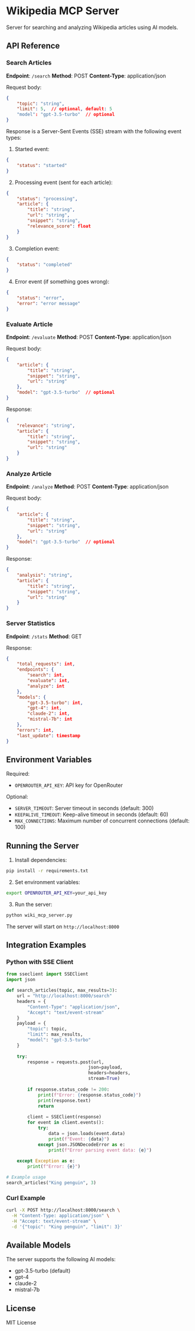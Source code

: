 # Wikipedia MCP Server

Server for searching and analyzing Wikipedia articles using AI models.

## API Reference

### Search Articles

**Endpoint**: `/search`
**Method**: POST
**Content-Type**: application/json

Request body:
```json
{
    "topic": "string",
    "limit": 5,  // optional, default: 5
    "model": "gpt-3.5-turbo"  // optional
}
```

Response is a Server-Sent Events (SSE) stream with the following event types:

1. Started event:
```json
{
    "status": "started"
}
```

2. Processing event (sent for each article):
```json
{
    "status": "processing",
    "article": {
        "title": "string",
        "url": "string",
        "snippet": "string",
        "relevance_score": float
    }
}
```

3. Completion event:
```json
{
    "status": "completed"
}
```

4. Error event (if something goes wrong):
```json
{
    "status": "error",
    "error": "error message"
}
```

### Evaluate Article

**Endpoint**: `/evaluate`
**Method**: POST
**Content-Type**: application/json

Request body:
```json
{
    "article": {
        "title": "string",
        "snippet": "string",
        "url": "string"
    },
    "model": "gpt-3.5-turbo"  // optional
}
```

Response:
```json
{
    "relevance": "string",
    "article": {
        "title": "string",
        "snippet": "string",
        "url": "string"
    }
}
```

### Analyze Article

**Endpoint**: `/analyze`
**Method**: POST
**Content-Type**: application/json

Request body:
```json
{
    "article": {
        "title": "string",
        "snippet": "string",
        "url": "string"
    },
    "model": "gpt-3.5-turbo"  // optional
}
```

Response:
```json
{
    "analysis": "string",
    "article": {
        "title": "string",
        "snippet": "string",
        "url": "string"
    }
}
```

### Server Statistics

**Endpoint**: `/stats`
**Method**: GET

Response:
```json
{
    "total_requests": int,
    "endpoints": {
        "search": int,
        "evaluate": int,
        "analyze": int
    },
    "models": {
        "gpt-3.5-turbo": int,
        "gpt-4": int,
        "claude-2": int,
        "mistral-7b": int
    },
    "errors": int,
    "last_update": timestamp
}
```

## Environment Variables

Required:
- `OPENROUTER_API_KEY`: API key for OpenRouter

Optional:
- `SERVER_TIMEOUT`: Server timeout in seconds (default: 300)
- `KEEPALIVE_TIMEOUT`: Keep-alive timeout in seconds (default: 60)
- `MAX_CONNECTIONS`: Maximum number of concurrent connections (default: 100)

## Running the Server

1. Install dependencies:
```bash
pip install -r requirements.txt
```

2. Set environment variables:
```bash
export OPENROUTER_API_KEY=your_api_key
```

3. Run the server:
```bash
python wiki_mcp_server.py
```

The server will start on `http://localhost:8000`

## Integration Examples

### Python with SSE Client

```python
from sseclient import SSEClient
import json

def search_articles(topic, max_results=3):
    url = "http://localhost:8000/search"
    headers = {
        "Content-Type": "application/json",
        "Accept": "text/event-stream"
    }
    payload = {
        "topic": topic,
        "limit": max_results,
        "model": "gpt-3.5-turbo"
    }
    
    try:
        response = requests.post(url, 
                               json=payload,
                               headers=headers, 
                               stream=True)
        
        if response.status_code != 200:
            print(f"Error: {response.status_code}")
            print(response.text)
            return
            
        client = SSEClient(response)
        for event in client.events():
            try:
                data = json.loads(event.data)
                print(f"Event: {data}")
            except json.JSONDecodeError as e:
                print(f"Error parsing event data: {e}")
                
    except Exception as e:
        print(f"Error: {e}")

# Example usage
search_articles("King penguin", 3)
```

### Curl Example

```bash
curl -X POST http://localhost:8000/search \
  -H "Content-Type: application/json" \
  -H "Accept: text/event-stream" \
  -d '{"topic": "King penguin", "limit": 3}'
```

## Available Models

The server supports the following AI models:
- gpt-3.5-turbo (default)
- gpt-4
- claude-2
- mistral-7b

## License

MIT License 